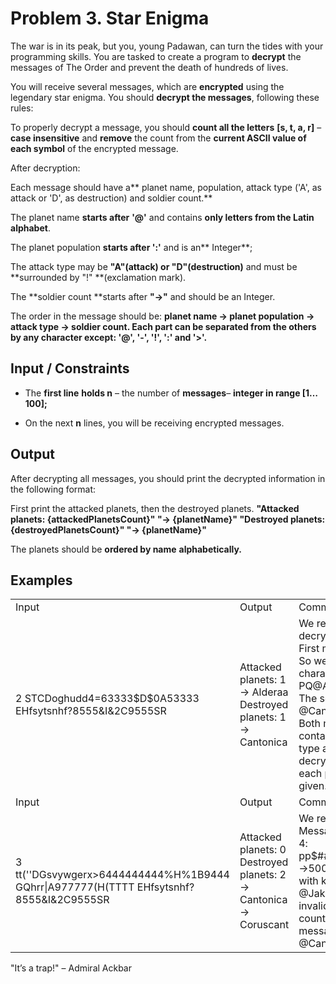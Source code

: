 # Problem 3. Star Enigma

The war is in its peak, but you, young Padawan, can turn the tides with your programming skills. You are tasked to create a program to **decrypt** the messages of The Order and prevent the death of hundreds of lives. 

You will receive several messages, which are **encrypted** using the legendary star enigma. You should **decrypt the messages**, following these rules:

To properly decrypt a message, you should **count all the letters** **[s, t, a, r]** – **case insensitive** and **remove** the count from the **current ASCII value of each symbol** of the encrypted message.

After decryption:

Each message should have a** planet name, population, attack type ('A', as attack or 'D', as destruction) and soldier count.**

The planet name **starts after** **'@'** and contains **only letters from the Latin alphabet**. 

The planet population **starts after ':'** and is an** Integer**;

The attack type may be **"A"(attack) or "D"(destruction)** and must be **surrounded by "!" **(exclamation mark).

The **soldier count **starts after **"->"** and should be an Integer.

The order in the message should be: **planet name -> planet population -> attack type -> soldier count. **Each part can be separated from the others by** any character except: '@', '-', '!', ':' and '>'.**

## Input / Constraints

* The **first line** **holds n** – the number of **messages**– **integer in range [1…100];**

* On the next **n** lines, you will be receiving encrypted messages.

## Output

After decrypting all messages, you should print the decrypted information in the following format:

First print the attacked planets, then the destroyed planets.**"Attacked planets: {attackedPlanetsCount}""-> {planetName}""Destroyed planets: {destroyedPlanetsCount}""-> {planetName}"**

The planets should be **ordered by name** **alphabetically.**

## Examples

<table>
  <tr>
    <td>Input</td>
    <td>Output</td>
    <td>Comments</td>
  </tr>
  <tr>
    <td>2
STCDoghudd4=63333$D$0A53333
EHfsytsnhf?8555&I&2C9555SR</td>
    <td>Attacked planets: 1
-> Alderaa
Destroyed planets: 1
-> Cantonica</td>
    <td>We receive two messages, to decrypt them we calculate the key:
First message has decryption key 3. So we substract from each characters code 3.
PQ@Alderaa1:30000!A!->20000
The second message has key 5.
@Cantonica:3000!D!->4000NM
Both messages are valid and they contain planet, population, attack type and soldiers count. 
After decrypting all messages we print each planet according the format given.</td>
  </tr>
  <tr>
    <td>Input</td>
    <td>Output</td>
    <td>Comments</td>
  </tr>
  <tr>
    <td>3
tt(''DGsvywgerx>6444444444%H%1B9444
GQhrr|A977777(H(TTTT
EHfsytsnhf?8555&I&2C9555SR</td>
    <td>Attacked planets: 0
Destroyed planets: 2
-> Cantonica
-> Coruscant</td>
    <td>We receive three messages.
Message one is decrypted with key 4:
pp$##@Coruscant:2000000000!D!->5000
Message two is decrypted with key 7:
@Jakku:200000!A!MMMM
This is invalid message, missing soldier count, so we continue.
The third message has key 5.
@Cantonica:3000!D!->4000NM</td>
  </tr>
</table>


"It’s a trap!" – Admiral Ackbar

